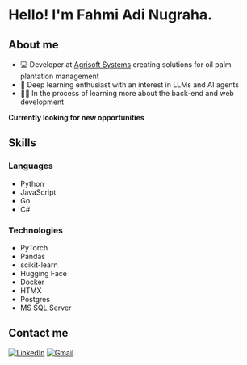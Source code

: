 # Hello! I'm Fahmi Adi Nugraha.

## About me

- 💻 Developer at [Agrisoft Systems](https://www.agrisoft-systems.com/) creating solutions for oil palm plantation management
- 🤖 Deep learning enthusiast with an interest in LLMs and AI agents
- 👨‍💻 In the process of learning more about the back-end and web development

**Currently looking for new opportunities**

## Skills

### Languages

- Python
- JavaScript
- Go
- C#

### Technologies

- PyTorch
- Pandas
- scikit-learn
- Hugging Face
- Docker
- HTMX
- Postgres
- MS SQL Server

## Contact me

[![LinkedIn](https://img.shields.io/badge/linkedin-%230077B5.svg?style=for-the-badge&logo=linkedin&logoColor=white)](https://www.linkedin.com/in/fahminugraha/)
[![Gmail](https://img.shields.io/badge/Gmail-D14836?style=for-the-badge&logo=gmail&logoColor=white)](mailto:fnugraha@gmail.com)
